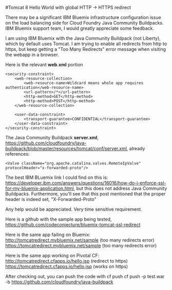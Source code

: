 
#Tomcat 8 Hello World with global HTTP -> HTTPS redirect

There may be a significant IBM Bluemix infrastructure configuration issue on the load balancing side for Cloud Foundry Java Community Buildpacks.  IBM Bluemix support team, I would greatly appreciate some feedback.

I am using IBM Bluemix with the Java Community Buildpack (not Liberty), which by default uses Tomcat.  I am trying to enable all redirects from http to https, but keep getting a "Too Many Redirects" error message when visiting the webapp in a browser.

Here is the relevant **web.xml** portion

    <security-constraint>
		<web-resource-collection>
			<web-resource-name>Wildcard means whole app requires authentication</web-resource-name>
			<url-pattern>/*</url-pattern>
			<http-method>GET</http-method>
			<http-method>POST</http-method>
		</web-resource-collection>

		<user-data-constraint>
			<transport-guarantee>CONFIDENTIAL</transport-guarantee>
		</user-data-constraint>
	</security-constraint>

The Java Community Buildpack **server.xml**, https://github.com/cloudfoundry/java-buildpack/blob/master/resources/tomcat/conf/server.xml, already references:

    <Valve className="org.apache.catalina.valves.RemoteIpValve" protocolHeader="x-forwarded-proto"/>

The best IBM BLuemix link I could find on this is:  https://developer.ibm.com/answers/questions/16016/how-do-i-enforce-ssl-for-my-bluemix-application.html, but this does not address Java Community Buildpacks.  Furthermore, you'll see that this post mentioned that the proper header is indeed set, "X-Forwarded-Proto"

Any help would be appreciated.  Very time sensitive requirement.  

Here is a github with the sample app being tested,
https://github.com/codeconjecture/bluemix-tomcat-ssl-redirect

Here is the same app failing on Bluemix:  http://tomcatredirect.mybluemix.net/sample
(too many redirects error)
https://tomcatredirect.mybluemix.net/sample
(too many redirects error)

Here is the same app working on Pivotal CF:
http://tomcatredirect.cfapps.io/hello.jsp
(redirect to https)
https://tomcatredirect.cfapps.io/hello.jsp
(works on https)

After checking out, you can push the code with
    cf push cf push <testappname> -p test.war -b https://github.com/cloudfoundry/java-buildpack

